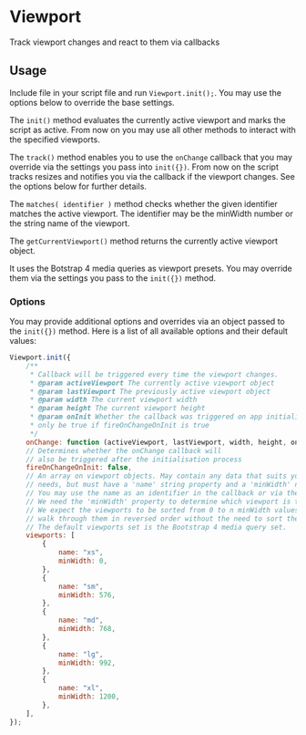# Viewport
Track viewport changes and react to them via callbacks

## Usage
Include file in your script file and run `Viewport.init();`. You may use the options below to 
override the base settings.

The `init()` method evaluates the currently active viewport and marks the script as active. From
now on you may use all other methods to interact with the specified viewports.

The `track()` method enables you to use the `onChange` callback that you may override 
via the settings you pass into `init({})`. From now on the script tracks resizes and 
notifies you via the callback if the viewport changes. See the options below 
for further details.

The `matches( identifier )` method checks whether the given identifier matches the active 
viewport. The identifier may be the minWidth number or the string name of the viewport.

The `getCurrentViewport()` method returns the currently active viewport object.

It uses the Botstrap 4 media queries as viewport presets. You may override them via the settings you pass to the `init({})` method.

### Options

You may provide additional options and overrides via an object passed to the `init({})` method. Here is a list of all available options and their default values:

```javascript
Viewport.init({
    /**
     * Callback will be triggered every time the viewport changes.
     * @param activeViewport The currently active viewport object
     * @param lastViewport The previously active viewport object
     * @param width The current viewport width
     * @param height The current viewport height
     * @param onInit Whether the callback was triggered on app initialisation. Will
     * only be true if fireOnChangeOnInit is true
     */
    onChange: function (activeViewport, lastViewport, width, height, onInit) {},
    // Determines whether the onChange callback will
    // also be triggered after the initialisation process
    fireOnChangeOnInit: false,
    // An array on viewport objects. May contain any data that suits your
    // needs, but must have a 'name' string property and a 'minWidth' number property
    // You may use the name as an identifier in the callback or via the matches() method.
    // We need the 'minWidth' property to determine which viewport is the active viewport.
    // We expect the viewports to be sorted from 0 to n minWidth values so we can easily
    // walk through them in reversed order without the need to sort them.
    // The default viewports set is the Bootstrap 4 media query set.
    viewports: [
        {
            name: "xs",
            minWidth: 0,
        },
        {
            name: "sm",
            minWidth: 576,
        },
        {
            name: "md",
            minWidth: 768,
        },
        {
            name: "lg",
            minWidth: 992,
        },
        {
            name: "xl",
            minWidth: 1200,
        },
    ],
});
```